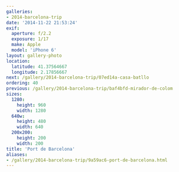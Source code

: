 ```yaml
---
galleries:
- 2014-barcelona-trip
date: '2014-11-22 21:53:24'
exif:
  aperture: f/2.2
  exposure: 1/17
  make: Apple
  model: 'iPhone 6'
layout: gallery-photo
location:
  latitude: 41.37564667
  longitude: 2.17856667
next: /gallery/2014-barcelona-trip/07ed14a-casa-batllo
ordering: 40
previous: /gallery/2014-barcelona-trip/baf4bfd-mirador-de-colom
sizes:
  1280:
    height: 960
    width: 1280
  640w:
    height: 480
    width: 640
  200x200:
    height: 200
    width: 200
title: 'Port de Barcelona'
aliases:
- /gallery/2014-barcelona-trip/9a59ac6-port-de-barcelona.html
---
```

